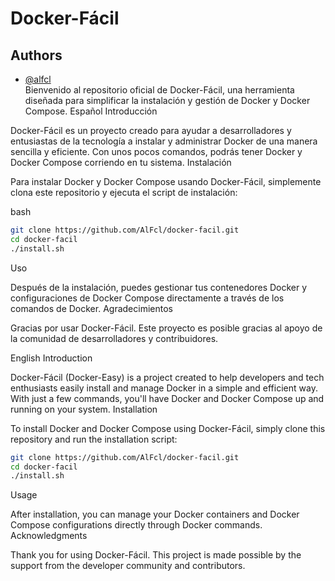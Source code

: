 # Docker-Fácil
## Authors  
- [@alfcl](https://www.github.com/alfcl)  
Bienvenido al repositorio oficial de Docker-Fácil, una herramienta diseñada para simplificar la instalación y gestión de Docker y Docker Compose.
Español
Introducción

Docker-Fácil es un proyecto creado para ayudar a desarrolladores y entusiastas de la tecnología a instalar y administrar Docker de una manera sencilla y eficiente. Con unos pocos comandos, podrás tener Docker y Docker Compose corriendo en tu sistema.
Instalación

Para instalar Docker y Docker Compose usando Docker-Fácil, simplemente clona este repositorio y ejecuta el script de instalación:

bash
~~~bash  
git clone https://github.com/AlFcl/docker-facil.git
cd docker-facil
./install.sh
~~~  


Uso

Después de la instalación, puedes gestionar tus contenedores Docker y configuraciones de Docker Compose directamente a través de los comandos de Docker.
Agradecimientos

Gracias por usar Docker-Fácil. Este proyecto es posible gracias al apoyo de la comunidad de desarrolladores y contribuidores.



English
Introduction

Docker-Fácil (Docker-Easy) is a project created to help developers and tech enthusiasts easily install and manage Docker in a simple and efficient way. With just a few commands, you'll have Docker and Docker Compose up and running on your system.
Installation

To install Docker and Docker Compose using Docker-Fácil, simply clone this repository and run the installation script:

~~~bash 
git clone https://github.com/AlFcl/docker-facil.git
cd docker-facil
./install.sh
~~~  

Usage

After installation, you can manage your Docker containers and Docker Compose configurations directly through Docker commands.
Acknowledgments

Thank you for using Docker-Fácil. This project is made possible by the support from the developer community and contributors.